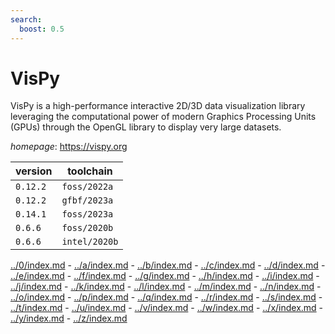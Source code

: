 ```yaml
---
search:
  boost: 0.5
---
```

# VisPy

VisPy is a high-performance interactive 2D/3D data visualization library  leveraging the computational power of modern Graphics Processing Units (GPUs) through the  OpenGL library to display very large datasets.

*homepage*: <https://vispy.org>

version | toolchain
--------|----------
``0.12.2`` | ``foss/2022a``
``0.12.2`` | ``gfbf/2023a``
``0.14.1`` | ``foss/2023a``
``0.6.6`` | ``foss/2020b``
``0.6.6`` | ``intel/2020b``

[../0/index.md](0) - [../a/index.md](a) - [../b/index.md](b) - [../c/index.md](c) - [../d/index.md](d) - [../e/index.md](e) - [../f/index.md](f) - [../g/index.md](g) - [../h/index.md](h) - [../i/index.md](i) - [../j/index.md](j) - [../k/index.md](k) - [../l/index.md](l) - [../m/index.md](m) - [../n/index.md](n) - [../o/index.md](o) - [../p/index.md](p) - [../q/index.md](q) - [../r/index.md](r) - [../s/index.md](s) - [../t/index.md](t) - [../u/index.md](u) - [../v/index.md](v) - [../w/index.md](w) - [../x/index.md](x) - [../y/index.md](y) - [../z/index.md](z)

